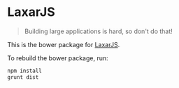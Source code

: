# LaxarJS

> Building large applications is hard, so don't do that!

This is the bower package for [LaxarJS](https://github.com/LaxarJS/laxar).

To rebuild the bower package, run:

```sh
npm install
grunt dist
```
